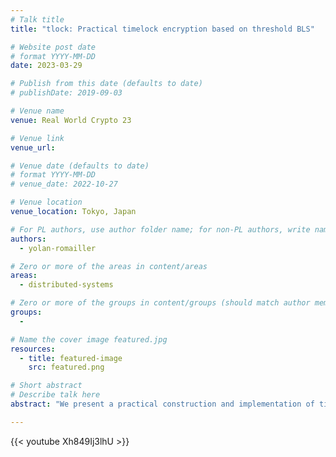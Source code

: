```yaml
---
# Talk title
title: "tlock: Practical timelock encryption based on threshold BLS"

# Website post date
# format YYYY-MM-DD
date: 2023-03-29

# Publish from this date (defaults to date)
# publishDate: 2019-09-03

# Venue name
venue: Real World Crypto 23

# Venue link
venue_url:

# Venue date (defaults to date)
# format YYYY-MM-DD
# venue_date: 2022-10-27

# Venue location
venue_location: Tokyo, Japan

# For PL authors, use author folder name; for non-PL authors, write name as in paper within ""
authors:
  - yolan-romailler

# Zero or more of the areas in content/areas
areas:
  - distributed-systems

# Zero or more of the groups in content/groups (should match author membership)
groups:
  -

# Name the cover image featured.jpg
resources:
  - title: featured-image
    src: featured.png

# Short abstract
# Describe talk here
abstract: "We present a practical construction and implementation of timelock encryption, in which a ciphertext is guaranteed to be decryptable only after some specified time has passed. We employ an existing threshold network, the League of Entropy, implementing threshold BLS in the context of Boneh and Franklin's identity-based encryption (IBE) At present this threshold network broadcasts BLS signatures over each round number, equivalent to the current time interval, and as such can be considered a decentralised key holder periodically publishing private keys for the IBE where identities are the round numbers. A noticeable advantage of this scheme is that only the encryptors and decryptors are required to perform any additional cryptographic operations; the threshold network can remain unaware of the TLE and does not have to change to support the scheme. We also release an open-source implementation of our scheme and a live web page that can be used in production now relying on the existing League of Entropy network acting as a distributed public randomness beacon service using threshold BLS signatures."

---
```



{{< youtube Xh849Ij3lhU >}}
